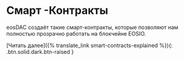 Смарт **-Контракты**
===

eosDAC создаёт такие смарт-контракты, которые позволяют нам полностью прозрачно работать на блокчейне EOSIO.

[Читать далее]({% translate_link smart-contracts-explained %}){: .btn.solid.dark.btn-raised }
